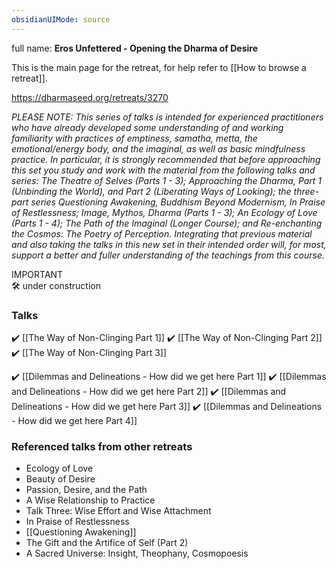 ```yaml
---
obsidianUIMode: source
---
```

full name: **Eros Unfettered - Opening the Dharma of Desire**

This is the main page for the retreat, for help refer to [[How to browse a retreat]].

https://dharmaseed.org/retreats/3270

_PLEASE NOTE: This series of talks is intended for experienced practitioners who have already developed some understanding of and working familiarity with practices of emptiness, samatha, metta, the emotional/energy body, and the imaginal, as well as basic mindfulness practice. In particular, it is strongly recommended that before approaching this set you study and work with the material from the following talks and series: The Theatre of Selves (Parts 1 - 3); Approaching the Dharma, Part 1 (Unbinding the World), and Part 2 (Liberating Ways of Looking); the three-part series Questioning Awakening, Buddhism Beyond Modernism, In Praise of Restlessness; Image, Mythos, Dharma (Parts 1 - 3); An Ecology of Love (Parts 1 - 4); The Path of the Imaginal (Longer Course); and Re-enchanting the Cosmos: The Poetry of Perception. Integrating that previous material and also taking the talks in this new set in their intended order will, for most, support a better and fuller understanding of the teachings from this course._
<br/>

<div class="admonition important"><div class="title">IMPORTANT</div><div class="content">
🛠️ under construction<br/>
</div></div>

### Talks
✔️ [[The Way of Non-Clinging Part 1]]
✔️ [[The Way of Non-Clinging Part 2]]
✔️ [[The Way of Non-Clinging Part 3]]

✔️ [[Dilemmas and Delineations - How did we get here Part 1]]
✔️ [[Dilemmas and Delineations - How did we get here Part 2]]
✔️ [[Dilemmas and Delineations - How did we get here Part 3]]
✔️ [[Dilemmas and Delineations - How did we get here Part 4]]

### Referenced talks from other retreats
- Ecology of Love
- Beauty of Desire
- Passion, Desire, and the Path
- A Wise Relationship to Practice
- Talk Three: Wise Effort and Wise Attachment
- In Praise of Restlessness
- [[Questioning Awakening]]
- The Gift and the Artifice of Self (Part 2)
- A Sacred Universe: Insight, Theophany, Cosmopoesis

